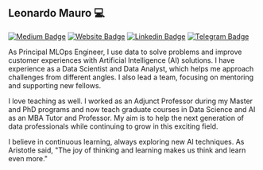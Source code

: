## Leonardo Mauro 💻 
[![Medium Badge](https://img.shields.io/badge/-Medium-gray?style=flat-square&logo=medium&logoColor=white)](https://medium.com/@leomaurodesenv)
[![Website Badge](https://img.shields.io/badge/website-portfolio-blue?style=flat-square)](https://leomaurodesenv.github.io/)
[![Linkedin Badge](https://img.shields.io/badge/-Leonardo%20Mauro-blue?style=flat-square&logo=linkedin&logoColor=white)](https://www.linkedin.com/in/leomaurodesenv/)
[![Telegram Badge](https://img.shields.io/badge/-leomaurodesenv-gray?style=flat-square&logo=telegram)](https://t.me/leomaurodesenv)

As Principal MLOps Engineer, I use data to solve problems and improve customer experiences with Artificial Intelligence (AI) solutions. I have experience as a Data Scientist and Data Analyst, which helps me approach challenges from different angles. I also lead a team, focusing on mentoring and supporting new fellows. 

I love teaching as well. I worked as an Adjunct Professor during my Master and PhD programs and now teach graduate courses in Data Science and AI as an MBA Tutor and Professor. My aim is to help the next generation of data professionals while continuing to grow in this exciting field.   

I believe in continuous learning, always exploring new AI techniques. As Aristotle said, "The joy of thinking and learning makes us think and learn even more."   
